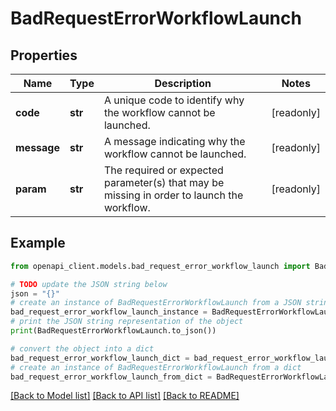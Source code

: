 # BadRequestErrorWorkflowLaunch



## Properties

Name | Type | Description | Notes
------------ | ------------- | ------------- | -------------
**code** | **str** | A unique code to identify why the workflow cannot be launched. | [readonly] 
**message** | **str** | A message indicating why the workflow cannot be launched. | [readonly] 
**param** | **str** | The required or expected parameter(s) that may be missing in order to launch the workflow. | [readonly] 

## Example

```python
from openapi_client.models.bad_request_error_workflow_launch import BadRequestErrorWorkflowLaunch

# TODO update the JSON string below
json = "{}"
# create an instance of BadRequestErrorWorkflowLaunch from a JSON string
bad_request_error_workflow_launch_instance = BadRequestErrorWorkflowLaunch.from_json(json)
# print the JSON string representation of the object
print(BadRequestErrorWorkflowLaunch.to_json())

# convert the object into a dict
bad_request_error_workflow_launch_dict = bad_request_error_workflow_launch_instance.to_dict()
# create an instance of BadRequestErrorWorkflowLaunch from a dict
bad_request_error_workflow_launch_from_dict = BadRequestErrorWorkflowLaunch.from_dict(bad_request_error_workflow_launch_dict)
```
[[Back to Model list]](../README.md#documentation-for-models) [[Back to API list]](../README.md#documentation-for-api-endpoints) [[Back to README]](../README.md)


